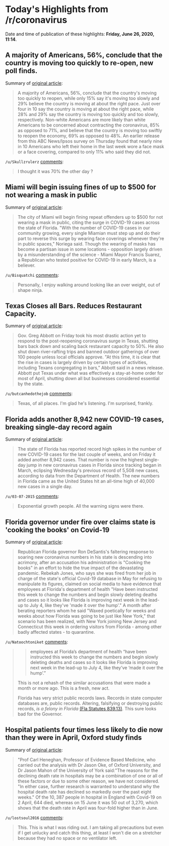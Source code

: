 # Today's Highlights from /r/coronavirus

Date and time of publication of these highlights: **Friday, June 26, 2020, 11:14**.

## A majority of Americans, 56%, conclude that the country is moving too quickly to re-open, new poll finds.

Summary of [original article](https://abcnews.go.com/Politics/country-war-covid-19-sees-rising-concerns-virus/story?id=71459022):

> A majority of Americans, 56%, conclude that the country's moving too quickly to reopen, while only 15% say it's moving too slowly and 29% believe the country is moving at about the right pace. Just over four in 10 say the country is moving at about the right pace, while 28% and 29% say the country is moving too quickly and too slowly, respectively. Non-white Americans are more likely than white Americans to be concerned about contracting the coronavirus, 85% as opposed to 71%, and believe that the country is moving too swiftly to reopen the economy, 69% as opposed to 48%. An earlier release from this ABC News/Ipsos survey on Thursday found that nearly nine in 10 Americans who left their home in the last week wore a face mask or a face covering, compared to only 11% who said they did not.

`/u/Skullzrulerz` [comments](https://www.reddit.com/r/Coronavirus/comments/hg4j0r/a_majority_of_americans_56_conclude_that_the/):

> I thought it was 70% the other day ?

## Miami will begin issuing fines of up to $500 for not wearing a mask in public

Summary of [original article](https://www.msn.com/en-us/news/us/miami-will-begin-issuing-fines-of-up-to-500-for-not-wearing-a-mask-in-public/ar-BB15YQ0L):

> The city of Miami will begin fining repeat offenders up to $500 for not wearing a mask in public, citing the surge in COVID-19 cases across the state of Florida. "With the number of COVID-19 cases in our community growing, every single Miamian must step up and do their part to reverse this surge by wearing face coverings whenever they're in public spaces," Noriega said. Though the wearing of masks has become a partisan issue in some locations - opposition largely driven by a misunderstanding of the science - Miami Mayor Francis Suarez, a Republican who tested positive for COVID-19 in early March, is a believer.

`/u/Bisquatchi` [comments](https://www.reddit.com/r/Coronavirus/comments/hg4qfv/miami_will_begin_issuing_fines_of_up_to_500_for/):

> Personally, I enjoy walking around looking like an over weight, out of shape ninja.

## Texas Closes all Bars. Reduces Restaurant Capacity.

Summary of [original article](https://www.texastribune.org/2020/06/26/texas-bars-restaurants-coronavirus-greg-abbott/):

> Gov. Greg Abbott on Friday took his most drastic action yet to respond to the post-reopening coronavirus surge in Texas, shutting bars back down and scaling back restaurant capacity to 50%. He also shut down river-rafting trips and banned outdoor gatherings of over 100 people unless local officials approve. "At this time, it is clear that the rise in cases is largely driven by certain types of activities, including Texans congregating in bars," Abbott said in a news release. Abbott put Texas under what was effectively a stay-at-home order for most of April, shutting down all but businesses considered essential by the state.

`/u/butcanhedothejob` [comments](https://www.reddit.com/r/Coronavirus/comments/hg874a/texas_closes_all_bars_reduces_restaurant_capacity/):

> Texas, of all places. I'm glad he's listening. I'm surprised, frankly.

## Florida adds another 8,942 new COVID-19 cases, breaking single-day record again

Summary of [original article](https://www.wtsp.com/article/news/health/coronavirus/florida-coronavirus-numbers-june26/67-8de17be9-e4ef-4ef4-9dbe-fb7f434fe538):

> The state of Florida has reported record high spikes in the number of new COVID-19 cases for the last couple of weeks, and on Friday it added another 8,942 cases. That number is now the highest single-day jump in new coronavirus cases in Florida since tracking began in March, eclipsing Wednesday's previous record of 5,508 new cases, according to data from the Department of Health. The new numbers in Florida came as the United States hit an all-time high of 40,000 new cases in a single day.

`/u/03-07-2015` [comments](https://www.reddit.com/r/Coronavirus/comments/hg8ydg/florida_adds_another_8942_new_covid19_cases/):

> Exponential growth people. All the warning signs were there.

## Florida governor under fire over claims state is 'cooking the books' on Covid-19

Summary of [original article](https://www.theguardian.com/us-news/2020/jun/26/florida-governor-ron-desantis-republican-coronavirus):

> Republican Florida governor Ron DeSantis's faltering response to soaring new coronavirus numbers in his state is descending into acrimony, after an accusation his administration is "Cooking the books" in an effort to hide the true impact of the devastating pandemic. Rebekah Jones, who says she was fired from her job in charge of the state's official Covid-19 database in May for refusing to manipulate its figures, claimed on social media to have evidence that employees at Florida's department of health "Have been instructed this week to change the numbers and begin slowly deleting deaths and cases so it looks like Florida is improving next week in the lead-up to July 4, like they've 'made it over the hump'." A month after berating reporters whom he said "Waxed poetically for weeks and weeks about how Florida was going to be just like New York," that scenario has been realized, with New York joining New Jersey and Connecticut this week in ordering visitors from Florida - among other badly affected states - to quarantine.

`/u/Natoochtoniket` [comments](https://www.reddit.com/r/Coronavirus/comments/hg5dyi/florida_governor_under_fire_over_claims_state_is/):

> >employees at Florida’s department of health “have been instructed this  week to change the numbers and begin slowly deleting deaths and cases so  it looks like Florida is improving next week in the lead-up to July 4,  like they’ve ‘made it over the hump’.”
> 
> This is not a rehash of the similar accusations that were made a month or more ago.  This is a fresh, new act.
> 
> Florida has very strict public records laws.  Records in state computer databases are, public records.  Altering, falsifying or destroying public records, *is a felony in Florida*  [(Fla Statutes 839.13)](https://www.flsenate.gov/Laws/Statutes/2012/839.13).   This sure looks bad for the Governor.

## Hospital patients four times less likely to die now than they were in April, Oxford study finds

Summary of [original article](https://www.telegraph.co.uk/news/2020/06/25/oxford-university-analysis-coronavirus-death-rate-hospitals/):

> "Prof Carl Heneghan, Professor of Evidence Based Medicine, who carried out the analysis with Dr Jason Oke, of Oxford University, and Dr Jason Mahon of the University of York said:"The reasons for the declining death rate in hospitals may be a combination of one or all of these factors or due to some other reason, we have not considered. "In either case, further research is warranted to understand why the hospital death rate has declined so markedly over the past eight weeks." Of the 10, 387 people in hospital in England with Covid-19 on 2 April, 644 died, whereas on 15 June it was 50 out of 3,270, which shows that the death rate in April was four-fold higher than in June.

`/u/lostsoul2016` [comments](https://www.reddit.com/r/Coronavirus/comments/hg5si8/hospital_patients_four_times_less_likely_to_die/):

> This. This is what I was riding out. I am taking all precautions but even if I get unlucky and catch this thing, at least I won't die on a stretcher because they had no space or no ventilator left.


